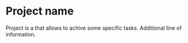 # Project name
Project is a that allows to achive some specific tasks.
Additional line of information.
